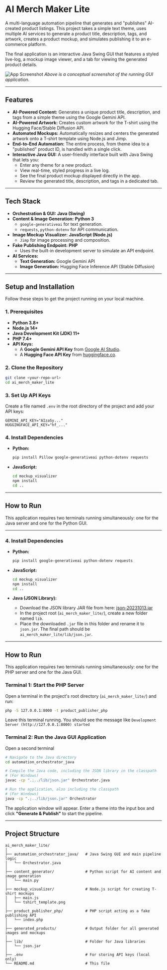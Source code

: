 # AI Merch Maker Lite

A multi-language automation pipeline that generates and "publishes" AI-created product listings. This project takes a simple text theme, uses multiple AI services to generate a product title, description, tags, and artwork, creates a product mockup, and simulates publishing it to an e-commerce platform.

The final application is an interactive Java Swing GUI that features a styled live-log, a mockup image viewer, and a tab for viewing the generated product details.

![App Screenshot](https://i.ibb.co/L5ZtBqK/ai-merch-maker-lite-gui.png) 
*Above is a conceptual screenshot of the running GUI application.*

---

## Features

* **AI-Powered Content:** Generates a unique product title, description, and tags from a simple theme using the Google Gemini API.
* **AI-Powered Artwork:** Creates custom artwork for the T-shirt using the Hugging Face/Stable Diffusion API.
* **Automated Mockups:** Automatically resizes and centers the generated artwork onto a T-shirt template using Node.js and Jimp.
* **End-to-End Automation:** The entire process, from theme idea to a "published" product ID, is handled with a single click.
* **Interactive Java GUI:** A user-friendly interface built with Java Swing that lets you:
    * Enter any theme for a new product.
    * View real-time, styled progress in a live log.
    * See the final product mockup displayed directly in the app.
    * Review the generated title, description, and tags in a dedicated tab.

---

## Tech Stack

* **Orchestration & GUI:** **Java (Swing)**
* **Content & Image Generation:** **Python 3**
    * `google-generativeai` for text generation.
    * `requests`, `python-dotenv` for API communication.
* **Image Mockup Visualizer:** **JavaScript (Node.js)**
    * `Jimp` for image processing and composition.
* **Fake Publishing Endpoint:** **PHP**
    * Uses the built-in development server to simulate an API endpoint.
* **AI Services:**
    * **Text Generation:** Google Gemini API
    * **Image Generation:** Hugging Face Inference API (Stable Diffusion)

---

## Setup and Installation

Follow these steps to get the project running on your local machine.

### 1. Prerequisites

* **Python 3.8+**
* **Node.js 14+**
* **Java Development Kit (JDK) 11+**
* **PHP 7.4+**
* **API Keys:**
    * A **Google Gemini API Key** from [Google AI Studio](https://aistudio.google.com/).
    * A **Hugging Face API Key** from [huggingface.co](https://huggingface.co/settings/tokens).

### 2. Clone the Repository

```bash
git clone <your-repo-url>
cd ai_merch_maker_lite
```

### 3. Set Up API Keys

Create a file named `.env` in the root directory of the project and add your API keys:

```
GEMINI_API_KEY="AIzaSy..."
HUGGINGFACE_API_KEY="hf_..."
```

### 4. Install Dependencies

* **Python:**
    ```bash
    pip install Pillow google-generativeai python-dotenv requests
    ```
* **JavaScript:**
    ```bash
    cd mockup_visualizer
    npm install
    cd ..
    ```

---

## How to Run

This application requires two terminals running simultaneously: one for the Java server and one for the Python GUI.

---

### 4. Install Dependencies
* **Python:**
    ```bash
    pip install google-generativeai python-dotenv requests
    ```

* **JavaScript:**
    ```bash
    cd mockup_visualizer
    npm install
    cd ..
    ```

* **Java (JSON Library):**
    * Download the JSON library JAR file from here: [json-20231013.jar](https://repo1.maven.org/maven2/org/json/json/20231013/json-20231013.jar)
    * In the project root (`ai_merch_maker_lite/`), create a new folder named `lib`.
    * Place the downloaded `.jar` file in this folder and rename it to `json.jar`. The final path should be `ai_merch_maker_lite/lib/json.jar`.

---

## How to Run
This application requires two terminals running simultaneously: one for the PHP server and one for the Java GUI.

### Terminal 1: Start the PHP Server
Open a terminal in the project's root directory (`ai_merch_maker_lite/`) and run:

```bash
php -S 127.0.0.1:8000 -t product_publisher_php
```

Leave this terminal running. You should see the message like `Development Server (http://127.0.0.1:8000) started`

### Terminal 2: Run the Java GUI Application

Open a second terminal

```bash
# Navigate to the Java directory
cd automation_orchestrator_java

# Compile the Java code, including the JSON library in the classpath
# (For Windows)
javac -cp ".;../lib/json.jar" Orchestrator.java

# Run the application, also including the classpath
# (For Windows)
java -cp ".;../lib/json.jar" Orchestrator
```

The application window will appear. Enter a theme into the input box and click **"Generate & Publish"** to start the pipeline.

---

## Project Structure

```
ai_merch_maker_lite/
│
├── automation_orchestrator_java/   # Java Swing GUI and main pipeline logic
│   └── Orchestrator.java
│
├── content_generator/              # Python script for AI content and image generation
│   └── main.py
│
├── mockup_visualizer/              # Node.js script for creating T-shirt mockups
│   ├── main.js
│   └── tshirt_template.png
│
├── product_publisher_php/          # PHP script acting as a fake publishing API
│   └── index.php
│
├── generated_products/             # Output folder for all generated images and mockups
│
├── lib/                            # Folder for Java libraries
│   └── json.jar
│
├── .env                            # For storing API keys (local only)
└── README.md                       # This file
```